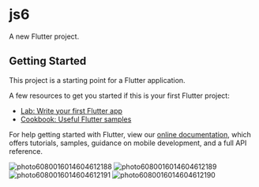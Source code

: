 # js6

A new Flutter project.

## Getting Started

This project is a starting point for a Flutter application.

A few resources to get you started if this is your first Flutter project:

- [Lab: Write your first Flutter app](https://flutter.dev/docs/get-started/codelab)
- [Cookbook: Useful Flutter samples](https://flutter.dev/docs/cookbook)

For help getting started with Flutter, view our
[online documentation](https://flutter.dev/docs), which offers tutorials,
samples, guidance on mobile development, and a full API reference.

![photo6080016014604612188](https://user-images.githubusercontent.com/89897430/169925389-1e1b278d-5c63-4873-926d-d020ad526178.jpg)
![photo6080016014604612189](https://user-images.githubusercontent.com/89897430/169925452-6f128dc7-9ac9-4f9a-8d14-44f7bcf72807.jpg)
![photo6080016014604612191](https://user-images.githubusercontent.com/89897430/169925474-85560dfb-7e17-4240-8125-ea3702e28cf7.jpg)
![photo6080016014604612190](https://user-images.githubusercontent.com/89897430/169925514-0c13a420-c730-4ea4-98d9-c4753c6c90be.jpg)
